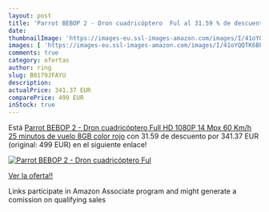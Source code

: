 ```yaml
---
layout: post
title: 'Parrot BEBOP 2 - Dron cuadricóptero  Ful al 31.59 % de descuento'
date: 
thumbnailImage: 'https://images-eu.ssl-images-amazon.com/images/I/41oYQQTK6BL._SL200_.jpg'
images: [ 'https://images-eu.ssl-images-amazon.com/images/I/41oYQQTK6BL._SL200_.jpg' ]
comments: true
category: ofertas
author: ring
slug: B0179JFAYU
description:
actualPrice: 341.37 EUR
comparePrice: 499 EUR
inStock: true
---
```


Está [Parrot BEBOP 2 - Dron cuadricóptero  Full HD 1080P  14 Mpx  60 Km/h  25 minutos de vuelo  8GB   color rojo](https://www.amazon.es/dp/B0179JFAYU/?tag=tolees-21) con 31.59 de descuento por 341.37 EUR (original: 499 EUR) en el siguiente enlace!

[![Parrot BEBOP 2 - Dron cuadricóptero  Ful](https://images-eu.ssl-images-amazon.com/images/I/41oYQQTK6BL._SL200_.jpg)](https://www.amazon.es/dp/B0179JFAYU/?tag=tolees-21)

[Ver la oferta!!](https://www.amazon.es/dp/B0179JFAYU/?tag=tolees-21)

Links participate in Amazon Associate program and might generate a comission on qualifying sales



